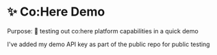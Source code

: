# ✨ Co:Here Demo

Purpose:
🤖 testing out co:here platform capabilities in a quick demo


I've added my demo API key as part of the public repo for public testing 
